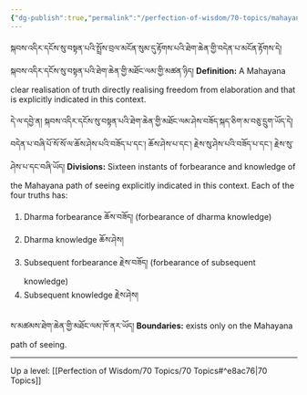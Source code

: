 ```yaml
---
{"dg-publish":true,"permalink":"/perfection-of-wisdom/70-topics/mahayana-path-of-seeing-explicitly-indicated-in-this-context/"}
---
```


སྐབས་འདིར་དངོས་སུ་བསྟན་པའི་སྤྲོས་བྲལ་མངོན་སུམ་དུ་རྟོགས་པའི་ཐེག་ཆེན་གྱི་བདེན་པ་མངོན་རྟོགས་དེ། 
སྐབས་འདིར་དངོས་སུ་བསྟན་པའི་ཐེག་ཆེན་གྱི་མཐོང་ལམ་གྱི་མཚན་ཉིད།
**Definition:** A Mahayana clear realisation of truth directly realising freedom from elaboration and that is explicitly indicated in this context.

དེ་ལ་དབྱེ་ན། སྐབས་འདིར་དངོས་སུ་བསྟན་པའི་ཐེག་ཆེན་གྱི་མཐོང་ལམ་ཤེས་བཟོད་སྐད་ཅིག་མ་བཅུ་དྲུག་ཡོད་དེ། 
བདེན་པ་བཞི་པོ་སོ་སོ་ལ་ཆོས་ཤེས་པའི་བཟོད་པ་དང་། ཆོས་ཤེས་པ་དང་། རྗེས་སུ་ཤེས་པའི་བཟོད་པ་དང་། རྗེས་སུ་ཤེས་པ་དང་བཞི་ཡོད།
**Divisions:** Sixteen instants of forbearance and knowledge of the Mahayana path of seeing explicitly indicated in this context. Each of the four truths has:
1. Dharma forbearance ཆོས་བཟོད། (forbearance of dharma knowledge)
2. Dharma knowledge ཆོས་ཤེས།
3. Subsequent forbearance རྗེས་བཟོད། (forbearance of subsequent knowledge)
4. Subsequent knowledge རྗེས་ཤེས།

ས་མཚམས་ཐེག་ཆེན་གྱི་མཐོང་ལམ་ཁོ་ནར་ཡོད།
**Boundaries:** exists only on the Mahayana path of seeing.

---
Up a level: [[Perfection of Wisdom/70 Topics/70 Topics#^e8ac76\|70 Topics]]